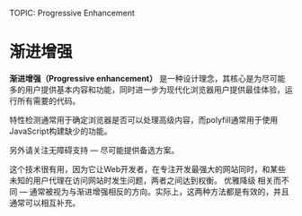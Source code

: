 TOPIC: Progressive Enhancement

# 渐进增强

**渐进增强（Progressive enhancement）** 是一种设计理念，其核心是为尽可能多的用户提供基本内容和功能，同时进一步为现代化浏览器用户提供最佳体验，运行所有需要的代码。

特性检测通常用于确定浏览器是否可以处理高级内容，而polyfill通常用于使用JavaScript构建缺少的功能。

另外请关注无障碍支持 — 尽可能提供备选方案。

这个技术很有用，因为它让Web开发者，在专注开发最强大的网站同时，和某些未知的用户代理在访问网站时发生问题，两者之间达到权衡。 优雅降级 相关而不同 — 通常被视为与渐进增强相反的方向。实际上，这两种方法都是有效的，并且通常可以相互补充。
